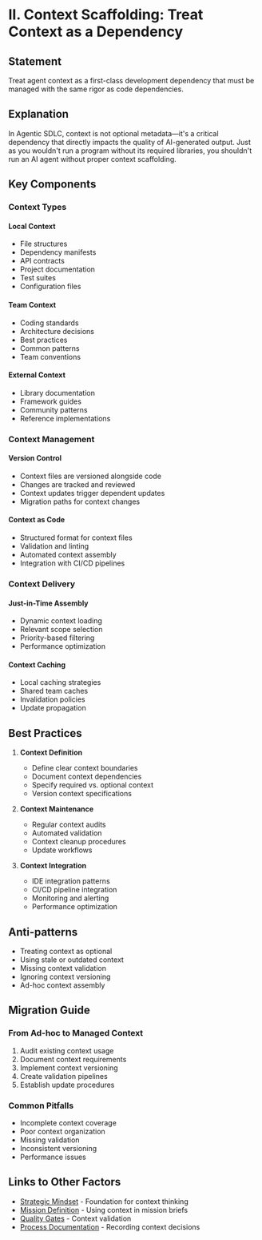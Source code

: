 # II. Context Scaffolding: Treat Context as a Dependency

## Statement

Treat agent context as a first-class development dependency that must be managed with the same rigor as code dependencies.

## Explanation

In Agentic SDLC, context is not optional metadata—it's a critical dependency that directly impacts the quality of AI-generated output. Just as you wouldn't run a program without its required libraries, you shouldn't run an AI agent without proper context scaffolding.

## Key Components

### Context Types

#### Local Context
- File structures
- Dependency manifests
- API contracts
- Project documentation
- Test suites
- Configuration files

#### Team Context
- Coding standards
- Architecture decisions
- Best practices
- Common patterns
- Team conventions

#### External Context
- Library documentation
- Framework guides
- Community patterns
- Reference implementations

### Context Management

#### Version Control
- Context files are versioned alongside code
- Changes are tracked and reviewed
- Context updates trigger dependent updates
- Migration paths for context changes

#### Context as Code
- Structured format for context files
- Validation and linting
- Automated context assembly
- Integration with CI/CD pipelines

### Context Delivery

#### Just-in-Time Assembly
- Dynamic context loading
- Relevant scope selection
- Priority-based filtering
- Performance optimization

#### Context Caching
- Local caching strategies
- Shared team caches
- Invalidation policies
- Update propagation

## Best Practices

1. **Context Definition**
   - Define clear context boundaries
   - Document context dependencies
   - Specify required vs. optional context
   - Version context specifications

2. **Context Maintenance**
   - Regular context audits
   - Automated validation
   - Context cleanup procedures
   - Update workflows

3. **Context Integration**
   - IDE integration patterns
   - CI/CD pipeline integration
   - Monitoring and alerting
   - Performance optimization

## Anti-patterns

- Treating context as optional
- Using stale or outdated context
- Missing context validation
- Ignoring context versioning
- Ad-hoc context assembly

## Migration Guide

### From Ad-hoc to Managed Context

1. Audit existing context usage
2. Document context requirements
3. Implement context versioning
4. Create validation pipelines
5. Establish update procedures

### Common Pitfalls

- Incomplete context coverage
- Poor context organization
- Missing validation
- Inconsistent versioning
- Performance issues

## Links to Other Factors

- [Strategic Mindset](strategic-mindset.md) - Foundation for context thinking
- [Mission Definition](mission-definition.md) - Using context in mission briefs
- [Quality Gates](quality-gates.md) - Context validation
- [Process Documentation](process-documentation.md) - Recording context decisions
